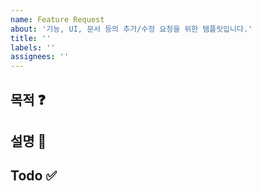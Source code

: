 ```yaml
---
name: Feature Request
about: '기능, UI, 문서 등의 추가/수정 요청을 위한 템플릿입니다.'
title: ''
labels: ''
assignees: ''
---
```


## 목적 ❓

<!--
- Feature 목적
-->

## 설명 📝

<!--
- Feature에 대한 세부 내용
-->

## Todo ✅

<!--
- [ ] 작업해야 할 내용
- [x] 작업 완료 내용
-->
